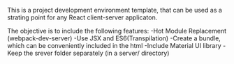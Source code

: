 This is a project development environment template, that can be used as a strating point for any React client-server applicaton.

The objective is to include the following features:
-Hot Module Replacement (webpack-dev-server)
-Use JSX and ES6(Transpilation)
-Create a bundle, which can be conveniently included in the html
-Include Material UI library
-Keep the srever folder separately (in a server/ directory)
